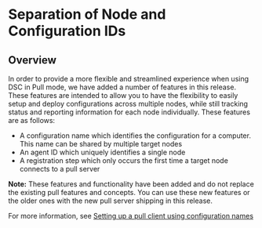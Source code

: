 # Separation of Node and Configuration IDs

## Overview

In order to provide a more flexible and streamlined experience when using DSC in Pull mode, we have added a number of features in this release. These features are intended to allow you 
to have the flexibility to easily setup and deploy configurations across multiple nodes, while still tracking status and reporting information for each node individually. 
These features are as follows:

* A configuration name which identifies the configuration for a computer. This name can be shared by multiple target nodes 
* An agent ID which uniquely identifies a single node
* A registration step which only occurs the first time a target node connects to a pull server

**Note:** These features and functionality have been added and do not replace the existing pull features and concepts. You can use these new features or the older ones with the new pull 
server shipping in this release.

For more information, see [Setting up a pull client using configuration names](../../dsc/pullClientConfigNames.md)

